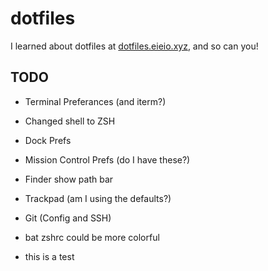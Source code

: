 # dotfiles
I learned about dotfiles at [dotfiles.eieio.xyz](https://www.udemy.com/course/dotfiles-from-start-to-finish-ish/learn/lecture/23828240#overview), and so can you!

## TODO
- Terminal Preferances (and iterm?)
- Changed shell to ZSH
- Dock Prefs
- Mission Control Prefs (do I have these?)
- Finder show path bar
- Trackpad (am I using the defaults?)
- Git (Config and SSH)
- bat zshrc could be more colorful

- this is a test